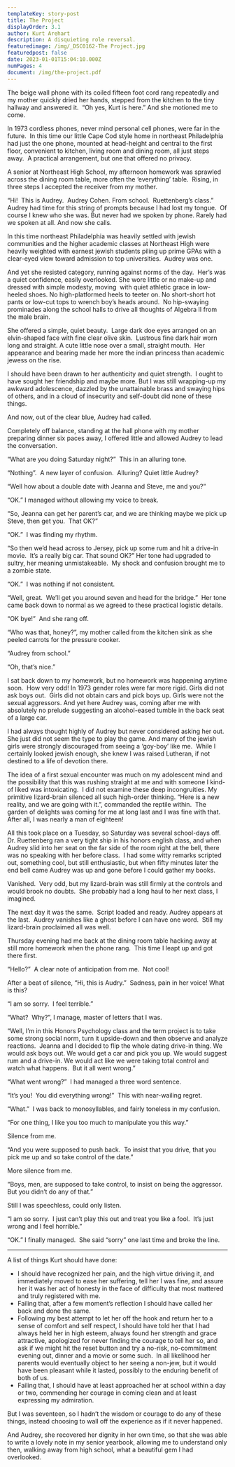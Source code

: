 ```yaml
---
templateKey: story-post
title: The Project
displayOrder: 3.1
author: Kurt Arehart
description: A disquieting role reversal.
featuredimage: /img/_DSC0162-The Project.jpg
featuredpost: false
date: 2023-01-01T15:04:10.000Z
numPages: 4
document: /img/the-project.pdf
---
```

​The beige wall phone with its coiled fifteen foot cord rang repeatedly and my mother quickly dried her hands,
stepped from the kitchen to the tiny hallway and answered it.  “Oh yes, Kurt is here.” And she motioned me to come. 

In 1973 cordless phones, never mind personal cell phones, were far in the future.  In this time our little
Cape Cod style home in northeast Philadelphia had just the one phone, mounted at head-height and central to
the first floor, convenient to kitchen, living room and dining room, all just steps away.  A practical arrangement,
but one that offered no privacy.

A senior at Northeast High School, my afternoon homework was sprawled across the dining room table, more often
the ‘everything’ table.  Rising, in three steps I accepted the receiver from my mother.

“Hi!  This is Audrey.  Audrey Cohen. From school.  Ruettenberg’s class.” Audrey had time for this
string of prompts because I had lost my tongue.  Of course I knew who she was. But never had we
spoken by phone. Rarely had we spoken at all. And now she calls.

In this time northeast Philadelphia was heavily settled with jewish communities and the higher academic classes
at Northeast High were heavily weighted with earnest jewish students piling up prime GPAs with a clear-eyed view
toward admission to top universities.  Audrey was one.

And yet she resisted category, running against norms of the day.  Her’s was a quiet confidence, easily overlooked.
She wore little or no make-up and dressed with simple modesty, moving  with quiet athletic grace in low-heeled shoes.
No high-platformed heels to teeter on. No short-short hot pants or low-cut tops to wrench boy’s heads around. 
No hip-swaying prominades along the school halls to drive all thoughts of Algebra II from the male brain.

She offered a simple, quiet beauty.  Large dark doe eyes arranged on an elvin-shaped face with fine clear olive skin. 
Lustrous fine dark hair worn long and straight. A cute little nose over a small, straight mouth.  Her appearance
and bearing made her more the indian princess than academic jewess on the rise.

I should have been drawn to her authenticity and quiet strength.  I ought to have sought her friendship and maybe
more. But I was still wrapping-up my awkward adolescence, dazzled by the unattainable brass and swaying hips of
others, and in a cloud of insecurity and self-doubt did none of these things.

And now, out of the clear blue, Audrey had called.

Completely off balance, standing at the hall phone with my mother preparing dinner six paces away, I offered
little and allowed Audrey to lead the conversation.

“What are you doing Saturday night?”  This in an alluring tone.

“Nothing”.  A new layer of confusion.  Alluring? Quiet little Audrey?

“Well how about a double date with Jeanna and Steve, me and you?”

“OK.” I managed without allowing my voice to break.

“So, Jeanna can get her parent’s car, and we are thinking maybe we pick up Steve, then get you.  That OK?”

“OK.”  I was finding my rhythm.

“So then we’d head across to Jersey, pick up some rum and hit a drive-in movie.  It’s a really big car. That sound OK?”
Her tone had upgraded to sultry, her meaning unmistakeable.  My shock and confusion brought me to a zombie state.

“OK.”  I was nothing if not consistent.

“Well, great.  We’ll get you around seven and head for the bridge.”  Her tone came back down to normal as we agreed to
these practical logistic details.

“OK bye!”  And she rang off.

“Who was that, honey?”, my mother called from the kitchen sink as she peeled carrots for the pressure cooker.

“Audrey from school.”

“Oh, that’s nice.”

I sat back down to my homework, but no homework was happening anytime soon.  How very odd! In 1973 gender roles were far more rigid.
Girls did not ask boys out.  Girls did not obtain cars and pick boys up. Girls were not the sexual aggressors. And yet here Audrey
was, coming after me with absolutely no prelude suggesting an alcohol-eased tumble in the back seat of a large car.

I had always thought highly of Audrey but never considered asking her out.  She just did not seem the type to play the game.
And many of the jewish girls were strongly discouraged from seeing a ‘goy-boy’ like me.  While I certainly looked jewish enough,
she knew I was raised Lutheran, if not destined to a life of devotion there.

The idea of a first sexual encounter was much on my adolescent mind and the possibility that this was rushing straight at me
and with someone I kind-of liked was intoxicating.  I did not examine these deep incongruities. My primitive lizard-brain
silenced all such high-order thinking. “Here is a new reality, and we are going with it.”, commanded the reptile within. 
The garden of delights was coming for me at long last and I was fine with that. After all, I was nearly a man of eighteen!



All this took place on a Tuesday, so Saturday was several school-days off.  Dr. Ruettenberg ran a very tight ship in his
honors english class, and when Audrey slid into her seat on the far side of the room right at the bell, there was no
speaking with her before class.  I had some witty remarks scripted out, something cool, but still enthusiastic, but when
fifty minutes later the end bell came Audrey was up and gone before I could gather my books.

Vanished.  Very odd, but my lizard-brain was still firmly at the controls and would brook no doubts.  She probably had a
long haul to her next class, I imagined.

The next day it was the same.  Script loaded and ready. Audrey appears at the last.  Audrey vanishes like a ghost before
I can have one word.  Still my lizard-brain proclaimed all was well.

Thursday evening had me back at the dining room table hacking away at still more homework when the phone rang. 
This time I leapt up and got there first.

“Hello?”  A clear note of anticipation from me.  Not cool!

After a beat of silence, “Hi, this is Audry.”  Sadness, pain in her voice! What is this?

“I am so sorry.  I feel terrible.”

“What?  Why?”, I manage, master of letters that I was.

“Well, I’m in this Honors Psychology class and the term project is to take some strong social norm, turn it
upside-down and then observe and analyze reactions.  Jeanna and I decided to flip the whole dating drive-in thing.
We would ask boys out. We would get a car and pick you up. We would suggest rum and a drive-in. We would act like
we were taking total control and watch what happens.  But it all went wrong.”

“What went wrong?”  I had managed a three word sentence.

“It’s you!  You did everything wrong!”  This with near-wailing regret.

“What.”  I was back to monosyllables, and fairly toneless in my confusion.

“For one thing, I like you too much to manipulate you this way.”

Silence from me.

“And you were supposed to push back.  To insist that you drive, that you pick me up and so take control of the date.”

More silence from me.

“Boys, men, are supposed to take control, to insist on being the aggressor.  But you didn’t do any of that.”

Still I was speechless, could only listen.

“I am so sorry.  I just can’t play this out and treat you like a fool.  It’s just wrong and I feel horrible.”

“OK.” I finally managed.  She said “sorry” one last time and broke the line. 

---------------------------

A list of things Kurt should have done:
- I should have recognized her pain, and the high virtue driving it, and immediately moved to ease her suffering,
  tell her I was fine, and assure her it was her act of honesty in the face of difficulty that most mattered and
  truly registered with me.
- Failing that, after a few moment’s reflection I should have called her back and done the same.
- Following my best attempt to let her off the hook and return her to a sense of comfort and self respect, I
  should have told her that I had always held her in high esteem, always found her strength and grace attractive,
  apologized for never finding the courage to tell her so, and ask if we might hit the reset button and try a no-risk,
  no-commitment evening out, dinner and a movie or some such.  In all likelihood her parents would eventually object
  to her seeing a non-jew, but it would have been pleasant while it lasted, possibly to the enduring benefit of both of us.
- Failing that, I should have at least approached her at school within a day or two, commending her courage in
  coming clean and at least expressing my admiration.

But I was seventeen, so I hadn’t the wisdom or courage to do any of these things, instead choosing to wall off
the experience as if it never happened.

And Audrey, she recovered her dignity in her own time, so that she was able to write a lovely note in my senior
yearbook, allowing me to understand only then, walking away from high school, what a beautiful gem I had overlooked.
